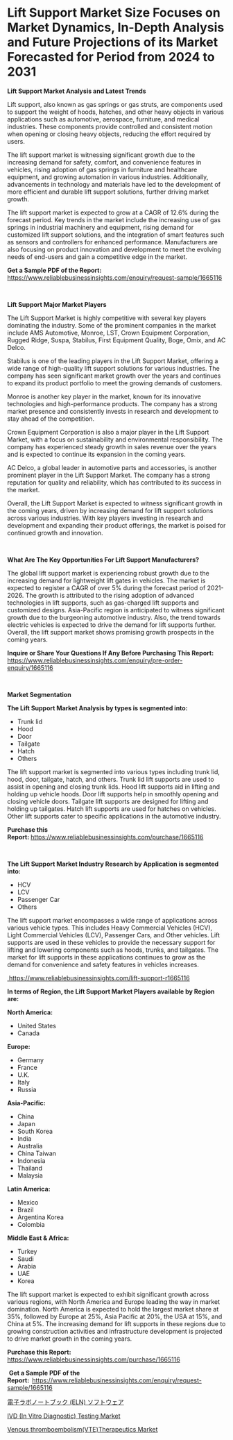 <p><h1>Lift Support Market Size Focuses on Market Dynamics, In-Depth Analysis and Future Projections of its Market Forecasted for Period from 2024 to 2031</h1></p><p><strong>Lift Support Market Analysis and Latest Trends</strong></p>
<p><p>Lift support, also known as gas springs or gas struts, are components used to support the weight of hoods, hatches, and other heavy objects in various applications such as automotive, aerospace, furniture, and medical industries. These components provide controlled and consistent motion when opening or closing heavy objects, reducing the effort required by users.</p><p>The lift support market is witnessing significant growth due to the increasing demand for safety, comfort, and convenience features in vehicles, rising adoption of gas springs in furniture and healthcare equipment, and growing automation in various industries. Additionally, advancements in technology and materials have led to the development of more efficient and durable lift support solutions, further driving market growth.</p><p>The lift support market is expected to grow at a CAGR of 12.6% during the forecast period. Key trends in the market include the increasing use of gas springs in industrial machinery and equipment, rising demand for customized lift support solutions, and the integration of smart features such as sensors and controllers for enhanced performance. Manufacturers are also focusing on product innovation and development to meet the evolving needs of end-users and gain a competitive edge in the market.</p></p>
<p><strong>Get a Sample PDF of the Report:&nbsp;</strong> <a href="https://www.reliablebusinessinsights.com/enquiry/request-sample/1665116">https://www.reliablebusinessinsights.com/enquiry/request-sample/1665116</a></p>
<p>&nbsp;</p>
<p><strong>Lift Support Major Market Players</strong></p>
<p><p>The Lift Support Market is highly competitive with several key players dominating the industry. Some of the prominent companies in the market include AMS Automotive, Monroe, LST, Crown Equipment Corporation, Rugged Ridge, Suspa, Stabilus, First Equipment Quality, Boge, Omix, and AC Delco.</p><p>Stabilus is one of the leading players in the Lift Support Market, offering a wide range of high-quality lift support solutions for various industries. The company has seen significant market growth over the years and continues to expand its product portfolio to meet the growing demands of customers.</p><p>Monroe is another key player in the market, known for its innovative technologies and high-performance products. The company has a strong market presence and consistently invests in research and development to stay ahead of the competition.</p><p>Crown Equipment Corporation is also a major player in the Lift Support Market, with a focus on sustainability and environmental responsibility. The company has experienced steady growth in sales revenue over the years and is expected to continue its expansion in the coming years.</p><p>AC Delco, a global leader in automotive parts and accessories, is another prominent player in the Lift Support Market. The company has a strong reputation for quality and reliability, which has contributed to its success in the market.</p><p>Overall, the Lift Support Market is expected to witness significant growth in the coming years, driven by increasing demand for lift support solutions across various industries. With key players investing in research and development and expanding their product offerings, the market is poised for continued growth and innovation.</p></p>
<p>&nbsp;</p>
<p><strong>What Are The Key Opportunities For Lift Support Manufacturers?</strong></p>
<p><p>The global lift support market is experiencing robust growth due to the increasing demand for lightweight lift gates in vehicles. The market is expected to register a CAGR of over 5% during the forecast period of 2021-2026. The growth is attributed to the rising adoption of advanced technologies in lift supports, such as gas-charged lift supports and customized designs. Asia-Pacific region is anticipated to witness significant growth due to the burgeoning automotive industry. Also, the trend towards electric vehicles is expected to drive the demand for lift supports further. Overall, the lift support market shows promising growth prospects in the coming years.</p></p>
<p><strong>Inquire or Share Your Questions If Any Before Purchasing This Report:</strong> <a href="https://www.reliablebusinessinsights.com/enquiry/pre-order-enquiry/1665116">https://www.reliablebusinessinsights.com/enquiry/pre-order-enquiry/1665116</a></p>
<p>&nbsp;</p>
<p><strong>Market Segmentation</strong></p>
<p><strong>The Lift Support Market Analysis by types is segmented into:</strong></p>
<p><ul><li>Trunk lid</li><li>Hood</li><li>Door</li><li>Tailgate</li><li>Hatch</li><li>Others</li></ul></p>
<p><p>The lift support market is segmented into various types including trunk lid, hood, door, tailgate, hatch, and others. Trunk lid lift supports are used to assist in opening and closing trunk lids. Hood lift supports aid in lifting and holding up vehicle hoods. Door lift supports help in smoothly opening and closing vehicle doors. Tailgate lift supports are designed for lifting and holding up tailgates. Hatch lift supports are used for hatches on vehicles. Other lift supports cater to specific applications in the automotive industry.</p></p>
<p><strong>Purchase this Report:&nbsp;</strong><a href="https://www.reliablebusinessinsights.com/purchase/1665116">https://www.reliablebusinessinsights.com/purchase/1665116</a></p>
<p>&nbsp;</p>
<p><strong>The Lift Support Market Industry Research by Application is segmented into:</strong></p>
<p><ul><li>HCV</li><li>LCV</li><li>Passenger Car</li><li>Others</li></ul></p>
<p><p>The lift support market encompasses a wide range of applications across various vehicle types. This includes Heavy Commercial Vehicles (HCV), Light Commercial Vehicles (LCV), Passenger Cars, and Other vehicles. Lift supports are used in these vehicles to provide the necessary support for lifting and lowering components such as hoods, trunks, and tailgates. The market for lift supports in these applications continues to grow as the demand for convenience and safety features in vehicles increases.</p></p>
<p><a href="https://www.reliablebusinessinsights.com/lift-support-r1665116">&nbsp;https://www.reliablebusinessinsights.com/lift-support-r1665116</a></p>
<p><strong>In terms of Region, the Lift Support Market Players available by Region are:</strong></p>
<p>
    <p> <strong> North America: </strong>
        <ul>
            <li>United States</li>
            <li>Canada</li>
        </ul>
        </p> 
    <p> <strong> Europe: </strong>
        <ul>
            <li>Germany</li>
            <li>France</li>
            <li>U.K.</li>
            <li>Italy</li>
            <li>Russia</li>
        </ul>
        </p> 
    <p> <strong> Asia-Pacific: </strong>
        <ul>
            <li>China</li>
            <li>Japan</li>
            <li>South Korea</li>
            <li>India</li>
            <li>Australia</li>
            <li>China Taiwan</li>
            <li>Indonesia</li>
            <li>Thailand</li>
            <li>Malaysia</li>
        </ul>
        </p> 
    <p> <strong> Latin America: </strong>
        <ul>
            <li>Mexico</li>
            <li>Brazil</li>
            <li>Argentina Korea</li>
            <li>Colombia</li>
        </ul>
        </p> 
    <p> <strong> Middle East & Africa: </strong>
        <ul>
            <li>Turkey</li>
            <li>Saudi</li>
            <li>Arabia</li>
            <li>UAE</li>
            <li>Korea</li>
        </ul>
    </p>
    </p>
<p><p>The lift support market is expected to exhibit significant growth across various regions, with North America and Europe leading the way in market domination. North America is expected to hold the largest market share at 35%, followed by Europe at 25%, Asia Pacific at 20%, the USA at 15%, and China at 5%. The increasing demand for lift supports in these regions due to growing construction activities and infrastructure development is projected to drive market growth in the coming years.</p></p>
<p><strong>Purchase this Report: </strong><a href="https://www.reliablebusinessinsights.com/purchase/1665116">https://www.reliablebusinessinsights.com/purchase/1665116</a></p>
<p>&nbsp;<strong>Get a Sample PDF of the Report:&nbsp;&nbsp;</strong><a href="https://www.reliablebusinessinsights.com/enquiry/request-sample/1665116">https://www.reliablebusinessinsights.com/enquiry/request-sample/1665116</a></p>
<p><strong></strong></p>
<p><p><a href="https://github.com/oqxogxyvqe90775/Market-Research-Report-List-3/blob/main/7180609171990.md">電子ラボノートブック (ELN) ソフトウェア</a></p><p><a href="https://github.com/nafiafirdania/Market-Research-Report-List-1/blob/main/ivd-in-vitro-diagnostic-testing-market.md">IVD (In Vitro Diagnostic) Testing Market</a></p><p><a href="https://github.com/kulaberyasin52/Market-Research-Report-List-1/blob/main/venous-thromboembolismvtetherapeutics-market.md">Venous thromboembolism(VTE)Therapeutics Market</a></p></p>